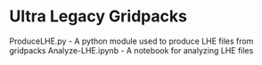 # Ultra Legacy Gridpacks

ProduceLHE.py - A python module used to produce LHE files from gridpacks
Analyze-LHE.ipynb - A notebook for analyzing LHE files 
